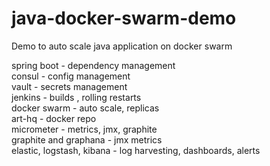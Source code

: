 # java-docker-swarm-demo
Demo to auto scale java application on docker swarm

spring boot - dependency management  
consul - config management  
vault - secrets management  
jenkins - builds , rolling restarts  
docker swarm - auto scale, replicas  
art-hq - docker repo  
micrometer - metrics, jmx, graphite  
graphite and graphana - jmx metrics  
elastic, logstash, kibana - log harvesting, dashboards, alerts  